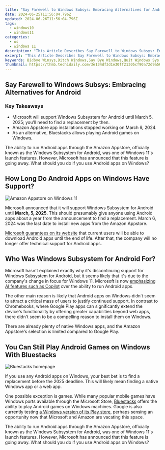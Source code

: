```yaml
---
title: "Say Farewell to Windows Subsys: Embracing Alternatives for Android"
date: 2024-06-25T11:56:04.796Z
updated: 2024-06-26T11:56:04.796Z
tags:
  - windows10
  - windows11
categories:
  - os
  - windows 11
description: "This Article Describes Say Farewell to Windows Subsys: Embracing Alternatives for Android"
excerpt: "This Article Describes Say Farewell to Windows Subsys: Embracing Alternatives for Android"
keywords: Bidbye Winsys,Ditch Windows,Say Bye Windows,Quit Windows Sys,Leave Windows Subsys,Farewell to Windows,Reject Windows OS
thumbnail: https://thmb.techidaily.com/3e134df3d1e30ff21305cf90a72d9a508b70a320e15fdc18733cb673b02e8a47.jpg
---
```


## Say Farewell to Windows Subsys: Embracing Alternatives for Android

### Key Takeaways

* Microsoft will support Windows Subsystem for Android until March 5, 2025; you'll need to find a replacement by then.
* Amazon Appstore app installations stopped working on March 6, 2024\.
* As an alternative, Bluestacks allows playing Android games on Windows.

 The ability to run Android apps through the Amazon Appstore, officially known as the Windows Subsystem for Android, was one of Windows 11's launch features. However, Microsoft has announced that this feature is going away. What should you do if you use Android apps on Windows?

## How Long Do Android Apps on Windows Have Support?

![Amazon Appstore on Windows 11](https://static1.makeuseofimages.com/wordpress/wp-content/uploads/2022/06/amazon-appstore-windows-11.jpg)

 Microsoft announced that it will support Windows Subsystem for Android until **March, 5, 2025**. This should presumably give anyone using Android apps about a year from the announcement to find a replacement. March 6, 2024 was the last date to install new apps from the Amazon Appstore.

[Microsoft guarantees on its website](https://learn.microsoft.com/en-us/windows/android/wsa/) that current users will be able to download Android apps until the end of life. After that, the company will no longer offer technical support for Android apps.

## Who Was Windows Subsystem for Android For?

 Microsoft hasn't explained exactly why it's discontinuing support for Windows Subsystem for Android, but it seems likely that it's due to the company's change in focus for Windows 11\. Microsoft is now [emphasizing AI features such as Copilot](https://www.makeuseof.com/what-is-microsoft-365-copilot/) over the ability to run Android apps.

 The other main reason is likely that Android apps on Windows didn't seem to attract a critical mass of users to justify continued support. In contrast to Chromebooks, where Google Play apps can significantly extend the device's functionality by offering greater capabilities beyond web apps, there didn't seem to be a compelling reason to install them on Windows.

 There are already plenty of native Windows apps, and the Amazon Appstore's selection is limited compared to Google Play.

## You Can Still Play Android Games on Windows With Bluestacks

![Bluestacks homepage](https://static1.makeuseofimages.com/wordpress/wp-content/uploads/2024/03/bluestacks-homepage.jpg)

 If you use any Android apps on Windows, your best bet is to find a replacement before the 2025 deadline. This will likely mean finding a native Windows app or a web app.

 One possible exception is games. While many popular mobile games have Windows ports available through the Microsoft Store, [Bluestacks](https://www.bluestacks.com/) offers the ability to play Android games on Windows machines. Google is also currently testing [a Windows version of its Play store](https://www.makeuseof.com/windows-11-install-google-play-store/), perhaps sensing an opportunity now that Microsoft and Amazon are vacating this space.

 The ability to run Android apps through the Amazon Appstore, officially known as the Windows Subsystem for Android, was one of Windows 11's launch features. However, Microsoft has announced that this feature is going away. What should you do if you use Android apps on Windows?



<ins class="adsbygoogle"
      style="display:block"
      data-ad-client="ca-pub-7571918770474297"
      data-ad-slot="8358498916"
      data-ad-format="auto"
      data-full-width-responsive="true"></ins>